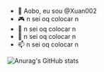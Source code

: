 - 👋 Aobo, eu sou @Xuan002
- 🎮 n sei oq colocar n
- 🌱 n sei oq colocar n
- 💞️ n sei oq colocar n
- 📫 n sei oq colocar n

![Anurag's GitHub stats](https://github-readme-stats.vercel.app/api?username=Xuan002&show_icons=true&theme=tokyonight)



